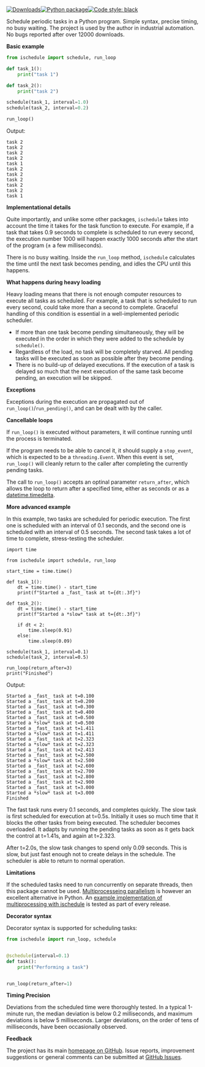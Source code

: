 [![Downloads](https://pepy.tech/badge/ischedule)](https://pepy.tech/project/ischedule)[![Python package](https://github.com/aleksve/ischedule/actions/workflows/python-package.yml/badge.svg)](https://github.com/aleksve/ischedule/actions/workflows/python-package.yml)[![Code style: black](https://img.shields.io/badge/code%20style-black-000000.svg)](https://github.com/psf/black)

Schedule periodic tasks in a Python program. Simple syntax, precise timing, no busy waiting. The project is used by the author in industrial automation. No bugs reported after over 12000 downloads.

**Basic example**

```python
from ischedule import schedule, run_loop

def task_1():
    print("task 1")

def task_2():
    print("task 2")

schedule(task_1, interval=1.0)
schedule(task_2, interval=0.2)

run_loop()
```
Output:
```text
task 2
task 2
task 2
task 2
task 1
task 2
task 2
task 2
task 2
task 2
task 1
```

**Implementational details**

Quite importantly, and unlike some other packages, `ischedule` takes into account the time it takes for the task function to execute. For example, if a task that takes 0.9 seconds to complete is scheduled to run every second, the execution number 1000 will happen exactly 1000 seconds after the start of the program (± a few milliseconds).

There is no busy waiting. Inside the `run_loop` method, `ischedule` calculates the time until the next task becomes pending, and idles the CPU until this happens.  

**What happens during heavy loading**

Heavy loading means that there is not enough computer resources to execute all tasks as scheduled. For example, a task that is scheduled to run every second, could take more than a second to complete. Graceful handling of this condition is essential in a well-implemented periodic scheduler. 
* If more than one task become pending simultaneously, they will be executed in the order in which they were added to the schedule by `schedule()`.
* Regardless of the load, no task will be completely starved. All pending tasks will be executed as soon as possible after they become pending.
* There is no build-up of delayed executions. If the execution of a task is delayed so much that the next execution of the same task become pending, an execution will be skipped. 

**Exceptions**

Exceptions during the execution are propagated out of `run_loop()`/`run_pending()`, and can be dealt with by the caller.

**Cancellable loops**

If `run_loop()` is executed without parameters, it will continue running until the process is terminated. 

If the program needs to be able to cancel it, it should supply a `stop_event`, which is expected to be a `threading.Event`. When this event is set, `run_loop()` will cleanly return to the caller after completing the currently pending tasks.

The call to `run_loop()` accepts an optinal parameter `return_after`, which allows the loop to return after a specified time, either as seconds or as a [datetime.timedelta](https://docs.python.org/3/library/datetime.html#datetime.timedelta). 

**More advanced example**

In this example, two tasks are scheduled for periodic execution. The first one is scheduled with an interval of 0.1 seconds, and the second one is scheduled with an interval of 0.5 seconds. The second task takes a lot of time to complete, stress-testing the scheduler.

```python3
import time

from ischedule import schedule, run_loop

start_time = time.time()

def task_1():
    dt = time.time() - start_time
    print(f"Started a _fast_ task at t={dt:.3f}")

def task_2():
    dt = time.time() - start_time
    print(f"Started a *slow* task at t={dt:.3f}")

    if dt < 2:
        time.sleep(0.91)
    else:
        time.sleep(0.09)

schedule(task_1, interval=0.1)
schedule(task_2, interval=0.5)

run_loop(return_after=3)
print("Finished")
```
Output:
```
Started a _fast_ task at t=0.100
Started a _fast_ task at t=0.200
Started a _fast_ task at t=0.300
Started a _fast_ task at t=0.400
Started a _fast_ task at t=0.500
Started a *slow* task at t=0.500
Started a _fast_ task at t=1.411
Started a *slow* task at t=1.411
Started a _fast_ task at t=2.323
Started a *slow* task at t=2.323
Started a _fast_ task at t=2.413
Started a _fast_ task at t=2.500
Started a *slow* task at t=2.500
Started a _fast_ task at t=2.600
Started a _fast_ task at t=2.700
Started a _fast_ task at t=2.800
Started a _fast_ task at t=2.900
Started a _fast_ task at t=3.000
Started a *slow* task at t=3.000
Finished
```
The fast task runs every 0.1 seconds, and completes quickly. The slow task is first scheduled for execution at t=0.5s. Initially it uses so much time that it blocks the other tasks from being executed. The scheduler becomes overloaded. It adapts by running the pending tasks as soon as it gets back the control at t=1.41s, and again at t=2.323. 

After t=2.0s, the slow task changes to spend only 0.09 seconds. This is slow, but just fast enough not to create delays in the schedule. The scheduler is able to return to normal operation.

**Limitations**

If the scheduled tasks need to run concurrently on separate threads, then this package cannot be used. [Multiprocesseing parallelism](https://docs.python.org/3/library/multiprocessing.html) is however an excellent alternative in Python. An [example implementation of multiprocessing with ischedule](https://github.com/aleksve/ischedule/blob/master/tests/test_multiproc.py) is tested as part of every release.

**Decorator syntax**

Decorator syntax is supported for scheduling tasks: 
```python
from ischedule import run_loop, schedule


@schedule(interval=0.1)
def task():
    print("Performing a task")


run_loop(return_after=1)
```

**Timing Precision**

Deviations from the scheduled time were thoroughly tested.
In a typical 1-minute run, the median deviation is below 0.2 milliseconds, and maximum deviations is below 5 milliseconds. 
Larger deviations, on the order of tens of milliseconds, have been occasionally observed. 

**Feedback**

The project has its main [homepage on GitHub](https://github.com/aleksve/ischedule). Issue reports, improvement suggestions or general comments can be submitted at [GitHub Issues](https://github.com/aleksve/ischedule/issues).  


